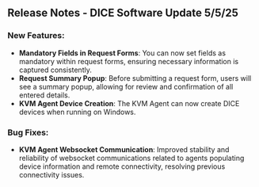 ## Release Notes - DICE Software Update 5/5/25

### New Features:

- **Mandatory Fields in Request Forms**: You can now set fields as mandatory within request forms, ensuring necessary information is captured consistently.
- **Request Summary Popup**: Before submitting a request form, users will see a summary popup, allowing for review and confirmation of all entered details.
- **KVM Agent Device Creation**: The KVM Agent can now create DICE devices when running on Windows.

### Bug Fixes:

- **KVM Agent Websocket Communication**: Improved stability and reliability of websocket communications related to agents populating device information and remote connectivity, resolving previous connectivity issues.
